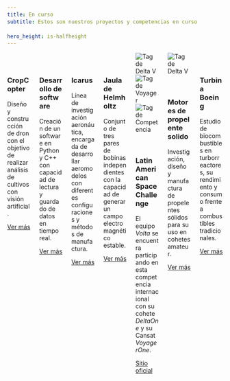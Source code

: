 ```yaml
---
title: En curso
subtitle: Estos son nuestros proyectos y competencias en curso

hero_height: is-halfheight
---
```

<!-- 
https://img.shields.io/badge/-Completado-47C674
https://img.shields.io/badge/-En%20curso-FFDD56
https://img.shields.io/badge/-Competencia-blueviolet
https://img.shields.io/badge/-Voyager-1D4B73
https://img.shields.io/badge/-Delta%20V-FF4800

Los resúmenes deben tener una longitud entre 13 y 16 palabras u ocupar 3 renglones.
-->

<div class="columns is-multiline">
  <!--  -->
  <!--  -->
  <div class="column is-one-third-desktop is-half-tablet">
    <div class="card">
        <div class="card-image">
            <figure class="fill">
              <img src="/voyager/img/blueprint_cropcopter.png" alt="Blueprint de CropCopter">
            </figure>
        </div>
        <div class="card-content">
            <h3>CropCopter</h3>
            Diseño y construcción de dron con el objetivo de realizar análisis de cultivos con visión artificial.
        </div>
        <footer class="card-footer">
          <p class="card-footer-item"><a href="/voyager/projects/cropcopter/" target="_blank" class="button is-info">Ver más</a></p>
        </footer>
    </div>
  </div>
  <!--  -->
  <!--  -->
  <div class="column is-one-third-desktop is-half-tablet">
    <div class="card">
        <div class="card-image">
            <figure class="fill">
              <img src="/img_shared/blueprint_software.png" alt="Blueprint de software">
            </figure>
        </div>
        <div class="card-content">
            <h3>Desarrollo de software</h3>
            Creación de un software en Python y C++ con capacidad de lectura y guardado de datos en tiempo real.
        </div>
        <footer class="card-footer">
          <p class="card-footer-item"><a href="/deltav/projects/software/" target="_blank" class="button is-info">Ver más</a></p>
        </footer>
    </div>
  </div>
  <!--  -->
  <!--  -->
  <div class="column is-one-third-desktop is-half-tablet">
    <div class="card">
        <div class="card-image">
            <figure class="fill">
              <img src="/voyager/img/blueprint_icarus.png" alt="Blueprint de Icarus">
            </figure>
        </div>
        <div class="card-content">
            <h3>Icarus</h3>
            Línea de investigación aeronáutica, encargada de desarrollar aeromodelos con diferentes configuraciones y métodos de manufactura.
        </div>
        <footer class="card-footer">
          <p class="card-footer-item"><a href="/voyager/projects/icarus/" target="_blank" class="button is-info">Ver más</a></p>
        </footer>
    </div>
  </div>
  <!--  -->
  <!--  -->
  <div class="column is-one-third-desktop is-half-tablet">
    <div class="card">
        <div class="card-image">
            <figure class="fill">
              <img src="/voyager/img/blueprint_jaula.png" alt="Blueprint de Jaula de Helmholtz">
            </figure>
        </div>
        <div class="card-content">
            <h3>Jaula de Helmholtz</h3>
            Conjunto de tres pares de bobinas independientes con la capacidad de generar un campo electromagnético estable.
        </div>
        <footer class="card-footer">
          <p class="card-footer-item"><a href="/voyager/projects/jauladehelmholtz/" target="_blank" class="button is-info">Ver más</a></p>
        </footer>
    </div>
  </div>
  <!--  -->
  <!--  -->
  <div class="column is-one-third-desktop is-half-tablet">
    <div class="card">
        <div class="card-image">
            <div class="card-content is-overlay is-clipped">
              <img src="https://img.shields.io/badge/-Delta%20V-FF4800" alt="Tag de Delta V">
              <img src="https://img.shields.io/badge/-Voyager-1D4B73" alt="Tag de Voyager">
              <img src="https://img.shields.io/badge/-Competencia-blueviolet" alt="Tag de Competencia">
            </div>
            <figure class="fill">
              <img src="/img_shared/Volta.png" alt="Logo Volta">
            </figure>
        </div>
        <div class="card-content">
            <h3>Latin American Space Challenge</h3>
            El equipo <i>Volta</i> se encuentra participando en esta competencia internacional con su cohete <i>DeltaOne</i> y su Cansat <i>VoyagerOne</i>.
        </div>
        <footer class="card-footer">
          <p class="card-footer-item"><a href="https://www.lasc.space/home" target="_blank" class="button is-info">Sitio oficial</a></p>
            <!-- <a href="/Voyager/projects/jauladehelmholtz" class="card-footer-item"><u>Ver más</u></a> -->
        </footer>
    </div>
  </div>
  <!--  -->
  <!--  -->
  <div class="column is-one-third-desktop is-half-tablet">
    <div class="card">
        <div class="card-image">
            <div class="card-content is-overlay is-clipped">
              <img src="https://img.shields.io/badge/-Delta%20V-FF4800" alt="Tag de Delta V">
            </div>
            <figure class="fill">
              <img src="/deltav/img/Proyecto-Candy.jpg" alt="Imagen de motores candy">
            </figure>
        </div>
        <div class="card-content">
            <h3>Motores de propelente solido</h3>
            Investigación, diseño y manufactura de propelentes sólidos para su uso en cohetes amateur.
        </div>
        <footer class="card-footer">
          <p class="card-footer-item"><a href="/deltav/projects/motoresdepropelentesolido/" target="_blank" class="button is-info">Ver más</a></p>
        </footer>
    </div>
  </div>
  <!--  -->
  <!--  -->
  <div class="column is-one-third-desktop is-half-tablet">
    <div class="card">
        <div class="card-image">
            <figure class="fill">
              <img src="/deltav/img/blueprint_turbina.png" alt="Blueprint de turbina Boeing">
            </figure>
        </div>
        <div class="card-content">
            <h3>Turbina Boeing</h3>
            Estudio de biocombustibles en turborreactores, su rendimiento y consumo frente a combustibles tradicionales.
        </div>
        <footer class="card-footer">
          <p class="card-footer-item"><a href="/deltav/projects/turbinaboeing/" target="_blank" class="button is-info">Ver más</a></p>
        </footer>
    </div>
  </div>
<!--  -->
</div>